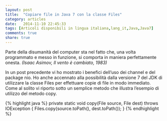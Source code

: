 ```yaml
---
layout: post
title:  "Copiare file in Java 7 con la classe Files"
category: articles
date:   2014-11-10 22:45:33
tags: [Articoli disponibili in lingua italiana,lang_it,Java,Java7]
comments: true
share: true
---
```


Parte della disumanità del computer sta nel fatto che, una volta programmato e messo in funzione, si comporta in maniera perfettamente onesta. *(Isaac Asimov, Il vento è cambiato, 1983)*

In un post precedente vi ho mostrato i benefici dell’uso dei channel e del package nio. Ho anche accennato alla possibilità dalla versione 7 del JDK di utilizzare la classe Files per effettuare copie di file in modo immediato. Come al solito vi riporto sotto un semplice metodo che illustra l’esempio di utilizzo del metodo copy.

{% highlight java %}
private static void copy(File source, File dest) throws IOException {
   Files.copy(source.toPath(), dest.toPath());
}
{% endhighlight %}

